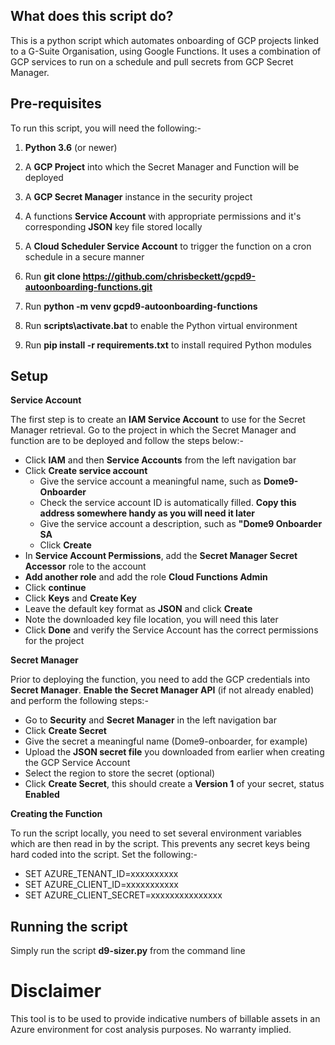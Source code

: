 What does this script do?
-------------------------

This is a python script which automates onboarding of GCP projects linked to a G-Suite Organisation, using Google Functions. It uses a combination of GCP services to run on a schedule and pull secrets from GCP Secret Manager.

Pre-requisites
--------------
To run this script, you will need the following:-

1) **Python 3.6** (or newer)

2) A **GCP Project** into which the Secret Manager and Function will be deployed

3) A **GCP Secret Manager** instance in the security project

4) A functions **Service Account** with appropriate permissions and it's corresponding **JSON** key file stored locally

5) A **Cloud Scheduler Service Account** to trigger the function on a cron schedule in a secure manner

6) Run **git clone https://github.com/chrisbeckett/gcpd9-autoonboarding-functions.git**

6) Run **python -m venv gcpd9-autoonboarding-functions**

7) Run **scripts\activate.bat** to enable the Python virtual environment

8) Run **pip install -r requirements.txt** to install required Python modules
    
Setup
-----

**Service Account**

The first step is to create an **IAM Service Account** to use for the Secret Manager retrieval. Go to the project in which the Secret Manager and function are to be deployed and follow the steps below:-

- Click **IAM** and then **Service Accounts** from the left navigation bar
- Click **Create service account**
    - Give the service account a meaningful name, such as **Dome9-Onboarder**
    - Check the service account ID is automatically filled. **Copy this address somewhere handy as you will need it later**
    - Give the service account a description, such as **"Dome9 Onboarder SA**
    - Click **Create**
- In **Service Account Permissions**, add the **Secret Manager Secret Accessor** role to the account
- **Add another role** and add the role **Cloud Functions Admin**
- Click **continue**
- Click **Keys** and **Create Key**
- Leave the default key format as **JSON** and click **Create**
- Note the downloaded key file location, you will need this later
- Click **Done** and verify the Service Account has the correct permissions for the project

**Secret Manager**

Prior to deploying the function, you need to add the GCP credentials into **Secret Manager**. **Enable the Secret Manager API** (if not already enabled) and perform the following steps:-

- Go to **Security** and **Secret Manager** in the left navigation bar
- Click **Create Secret**
- Give the secret a meaningful name (Dome9-onboarder, for example)
- Upload the **JSON secret file** you downloaded from earlier when creating the GCP Service Account
- Select the region to store the secret (optional)
- Click **Create Secret**, this should create a **Version 1** of your secret, status **Enabled**

**Creating the Function**

To run the script locally, you need to set several environment variables which are then read in by the script. This prevents any secret keys being hard coded into the script. Set the following:-

- SET AZURE_TENANT_ID=xxxxxxxxxx
- SET AZURE_CLIENT_ID=xxxxxxxxxxx
- SET AZURE_CLIENT_SECRET=xxxxxxxxxxxxxxx

Running the script
------------------
Simply run the script **d9-sizer.py** from the command line 

Disclaimer
==========
This tool is to be used to provide indicative numbers of billable assets in an Azure environment for cost analysis purposes. No warranty implied.




